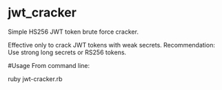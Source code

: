 # jwt_cracker

Simple HS256 JWT token brute force cracker.

Effective only to crack JWT tokens with weak secrets. Recommendation: Use strong long secrets or RS256 tokens.

#Usage
From command line:

ruby jwt-cracker.rb <token> <wordlist>
